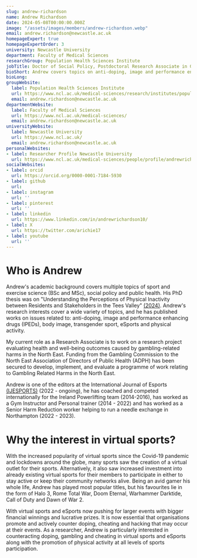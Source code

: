 ```yaml
---
slug: andrew-richardson
name: Andrew Richardson
date: 2024-05-08T00:00:00.000Z
image: "/assets/images/members/andrew-richardson.webp"
email: andrew.richardson@newcastle.ac.uk
homepageExpert: true
homepageExpertOrder: 3
university: Newcastle University
department: Faculty of Medical Sciences
researchGroup: Population Health Sciences Institute
jobTitle: Doctor of Social Policy, Postdoctoral Research Associate in Gambling Harms 
bioShort: Andrew covers topics on anti-doping, image and performance enhancing drugs, body image, transgender sport, eSports, physical activity and, last but not least, virtual sports.
bioLong: 
groupWebsite:
  label: Population Health Sciences Institute
  url: https://www.ncl.ac.uk/medical-sciences/research/institutes/population-health/
  email: andrew.richardson@newcastle.ac.uk
departmentWebsite:
  label: Faculty of Medical Sciences
  url: https://www.ncl.ac.uk/medical-sciences/
  email: andrew.richardson@newcastle.ac.uk
universityWebsite:
  label: Newcastle University
  url: https://www.ncl.ac.uk/
  email: andrew.richardson@newcastle.ac.uk
personalWebsites:
- label: Researcher Profile Newcastle University
  url: https://www.ncl.ac.uk/medical-sciences/people/profile/andrewrichardson.html
socialWebsites:
- label: orcid
  url: https://orcid.org/0000-0001-7184-5930
- label: github
  url: 
- label: instagram
  url: ''
- label: pinterest
  url: ''
- label: linkedin
  url: https://www.linkedin.com/in/andrewrichardson10/
- label: X
  url: https://twitter.com/arichie17
- label: youtube
  url: ''
---
```

# Who is Andrew

Andrew's academic background covers multiple topics of sport and exercise science (BSc and MSc), social policy and public health. His PhD thesis was on "Understanding the Perceptions of Physical Inactivity between Residents and Stakeholders in the Tees Valley" [(2024)](https://research.tees.ac.uk/en/studentTheses/understanding-the-perceptions-of-sedentary-behaviours-from-reside).  Andrew's research interests cover a wide variety of topics, and he has published works on issues related to: anti-doping, image and performance enhancing drugs (IPEDs), body image, transgender sport, eSports and physical activity. 

My current role as a Research Associate is to work on a research project evaluating health and well-being outcomes caused by gambling-related harms in the North East. Funding from the Gambling Commission to the North East Association of Directors of Public Health (ADPH) has been secured to develop, implement, and evaluate a programme of work relating to Gambling Related Harms in the North East. 

Andrew is one of the editors at the International Journal of Esports [(IJESPORTS)](https://www.ijesports.org/) (2022 - ongoing), he has coached and competed internationally for the Ireland Powerlifting team (2014-2016), has worked as a Gym Instructor and Personal trainer (2014 - 2022) and has worked as a Senior Harm Reduction worker helping to run a needle exchange in Northampton (2022 - 2023).

# Why the interest in virtual sports?

With the increased popularity of virtual sports since the Covid-19 pandemic and lockdowns around the globe, many sports saw the creation of a virtual outlet for their sports. Alternatively, it also saw increased investment into already existing virtual sports for their members to participate in either to stay active or keep their community networks alive. Being an avid gamer his whole life, Andrew has played most popular titles, but his favourites lie in the form of Halo 3, Rome Total War, Doom Eternal, Warhammer Darktide, Call of Duty and Dawn of War 2.

With virtual sports and eSports now pushing for larger events with bigger financial winnings and lucrative prizes. It is now essential that organisations promote and actively counter doping, cheating and hacking that may occur at their events. As a researcher, Andrew is particularly interested in counteracting doping, gambling and cheating in virtual sports and eSports along with the promotion of physical activity at all levels of sports participation. 